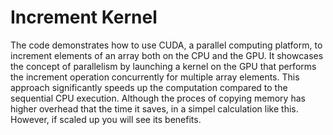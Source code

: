 # Increment Kernel
The code demonstrates how to use CUDA, a parallel computing platform, to increment elements of an array both on the CPU and the GPU. It showcases the concept of parallelism by launching a kernel on the GPU that performs the increment operation concurrently for multiple array elements. This approach significantly speeds up the computation compared to the sequential CPU execution. Although the proces of copying memory has higher overhead that the time it saves, in a simpel calculation like this. However, if scaled up you will see its benefits.
